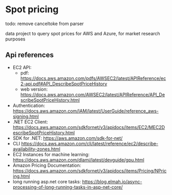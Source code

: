 # Spot pricing

todo: remove canceltoke from parser

data project to query spot prices for AWS and Azure, for market research purposes

## Api references

* EC2 API: 
    * pdf: <https://docs.aws.amazon.com/pdfs/AWSEC2/latest/APIReference/ec2-api.pdf#API_DescribeSpotPriceHistory>
    * web version: <https://docs.aws.amazon.com/AWSEC2/latest/APIReference/API_DescribeSpotPriceHistory.html>
* Authentication: <https://docs.aws.amazon.com/IAM/latest/UserGuide/reference_aws-signing.html>
* .NET EC2 Client: <https://docs.aws.amazon.com/sdkfornet/v3/apidocs/items/EC2/MEC2DescribeSpotPriceHistory.html>
* SDK for .NET: <https://aws.amazon.com/sdk-for-net/>
* CLI <https://docs.aws.amazon.com/cli/latest/reference/ec2/describe-availability-zones.html>
* EC2 Instances for machine learning: <https://docs.aws.amazon.com/dlami/latest/devguide/gpu.html>
* Amazon Pricing Documentation: <https://docs.aws.amazon.com/sdkfornet/v3/apidocs/items/Pricing/NPricing.html>
* long running asp.net core tasks: <https://blog.elmah.io/async-processing-of-long-running-tasks-in-asp-net-core/>